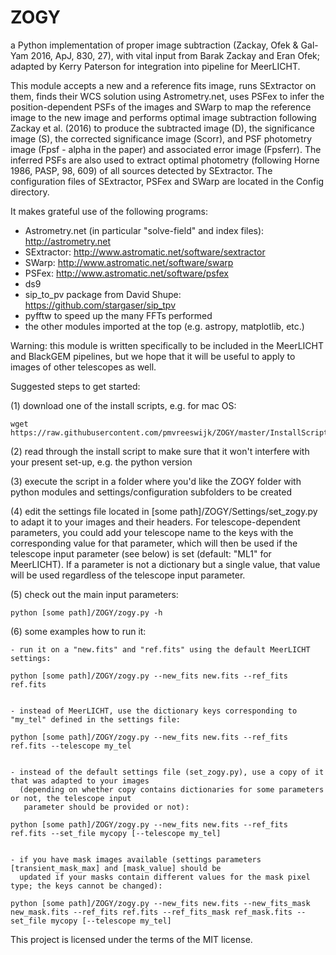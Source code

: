 # ZOGY
a Python implementation of proper image subtraction (Zackay, Ofek &amp; Gal-Yam 2016, ApJ, 830, 27), with vital input from Barak Zackay and Eran Ofek; adapted by Kerry Paterson for integration into pipeline for MeerLICHT.

This module accepts a new and a reference fits image, runs SExtractor on them, finds their WCS solution using Astrometry.net, uses PSFex to infer the position-dependent PSFs of the images and SWarp to map the reference image to the new image and performs optimal image subtraction following Zackay et al. (2016) to produce the subtracted image (D), the significance image (S), the corrected significance image (Scorr), and PSF photometry image (Fpsf - alpha in the paper) and associated error image (Fpsferr). The inferred PSFs are also used to extract optimal photometry (following Horne 1986, PASP, 98, 609) of all sources detected by SExtractor. The configuration files of SExtractor, PSFex and SWarp are located in the Config directory.

It makes grateful use of the following programs:

- Astrometry.net (in particular "solve-field" and index files): http://astrometry.net
- SExtractor: http://www.astromatic.net/software/sextractor
- SWarp: http://www.astromatic.net/software/swarp
- PSFex: http://www.astromatic.net/software/psfex
- ds9
- sip_to_pv package from David Shupe: https://github.com/stargaser/sip_tpv
- pyfftw to speed up the many FFTs performed
- the other modules imported at the top (e.g. astropy, matplotlib, etc.)

Warning: this module is written specifically to be included in the MeerLICHT and BlackGEM pipelines, but we hope that it will be useful to apply to images of other telescopes as well.


Suggested steps to get started:

(1) download one of the install scripts, e.g. for mac OS:

    wget https://raw.githubusercontent.com/pmvreeswijk/ZOGY/master/InstallScripts/install_zogy_macos.sh

(2) read through the install script to make sure that it won't interfere with your present set-up, e.g. the python version

(3) execute the script in a folder where you'd like the ZOGY folder with python modules and settings/configuration subfolders to be created

(4) edit the settings file located in [some path]/ZOGY/Settings/set_zogy.py to adapt it to your images and their headers. For telescope-dependent parameters, you could add your telescope name to the keys with the corresponding value for that parameter, which will then be used if the telescope input parameter (see below) is set (default: "ML1" for MeerLICHT). If a parameter is not a dictionary but a single value, that value will be used regardless of the telescope input parameter.

(5) check out the main input parameters:

    python [some path]/ZOGY/zogy.py -h

(6) some examples how to run it:

    - run it on a "new.fits" and "ref.fits" using the default MeerLICHT settings:

    python [some path]/ZOGY/zogy.py --new_fits new.fits --ref_fits ref.fits


    - instead of MeerLICHT, use the dictionary keys corresponding to "my_tel" defined in the settings file:

    python [some path]/ZOGY/zogy.py --new_fits new.fits --ref_fits ref.fits --telescope my_tel


    - instead of the default settings file (set_zogy.py), use a copy of it that was adapted to your images
      (depending on whether copy contains dictionaries for some parameters or not, the telescope input
       parameter should be provided or not):

    python [some path]/ZOGY/zogy.py --new_fits new.fits --ref_fits ref.fits --set_file mycopy [--telescope my_tel]


    - if you have mask images available (settings parameters [transient_mask_max] and [mask_value] should be
      updated if your masks contain different values for the mask pixel type; the keys cannot be changed):

    python [some path]/ZOGY/zogy.py --new_fits new.fits --new_fits_mask new_mask.fits --ref_fits ref.fits --ref_fits_mask ref_mask.fits --set_file mycopy [--telescope my_tel]


This project is licensed under the terms of the MIT license.
